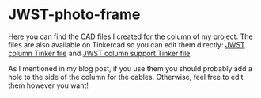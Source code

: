 # JWST-photo-frame
Here you can find the CAD files I created for the column of my project. The files are also available on Tinkercad so you can edit them directly: [JWST column Tinker file](https://www.tinkercad.com/things/85FGorEiJzZ-jwst-column) and [JWST column support Tinker file](https://www.tinkercad.com/things/k7WFIqCUeIF-jwst-column-support). 

As I mentioned in my blog post, if you use them you should probably add a hole to the side of the column for the cables. Otherwise, feel free to edit them however you want!
